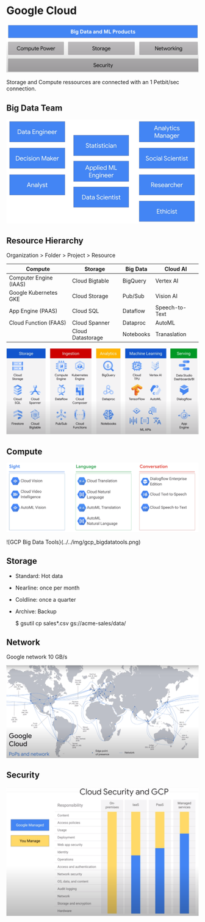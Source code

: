 # Google Cloud

![GCP Architecture](../../img/gcp_architecture.png)

Storage and Compute ressources are connected with an 1 Petbit/sec connection.

## Big Data Team

![GCP Team](../../img/gcp_team.png)

## Resource Hierarchy

Organization > Folder > Project > Resource

|Compute|Storage|Big Data|Cloud AI|
|-|-|-|-|
|Computer Engine (IAAS)|Cloud Bigtable|BigQuery|Vertex AI|
|Google Kubernetes GKE|Cloud Storage|Pub/Sub|Vision AI|
|App Engine (PAAS)|Cloud SQL|Dataflow|Speech-to-Text|
|Cloud Function (FAAS)|Cloud Spanner|Dataproc|AutoML|
||Cloud Datastorage|Notebooks|Tranaslation|

![GCP Services](../../img/gcp_services.png)

## Compute

![Pre Trained Models](../../img/gcp_pretrainedmodels.png)

![GCP Big Data Tools}(../../img/gcp_bigdatatools.png)

## Storage

* Standard: Hot data
* Nearline: once per month
* Coldline: once a quarter
* Archive: Backup

    $ gsutil cp sales*.csv gs://acme-sales/data/

## Network

Google network 10 GB/s

![Google Network](../../img/gcp_network.png)

## Security

![Google Security](../../img/gcp_security.png)
  
